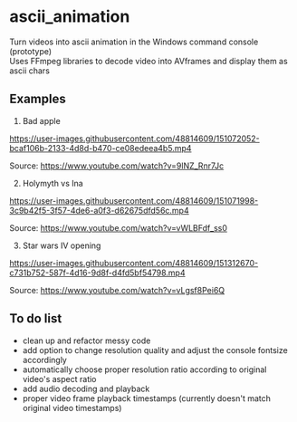 # ascii_animation
Turn videos into ascii animation in the Windows command console (prototype)  
Uses FFmpeg libraries to decode video into AVframes and display them as ascii chars

## Examples
1. Bad apple  


https://user-images.githubusercontent.com/48814609/151072052-bcaf106b-2133-4d8d-b470-ce08edeea4b5.mp4  


Source: https://www.youtube.com/watch?v=9lNZ_Rnr7Jc

2. Holymyth vs Ina  


https://user-images.githubusercontent.com/48814609/151071998-3c9b42f5-3f57-4de6-a0f3-d62675dfd56c.mp4  


Source: https://www.youtube.com/watch?v=vWLBFdf_ss0


3. Star wars IV opening


https://user-images.githubusercontent.com/48814609/151312670-c731b752-587f-4d16-9d8f-d4fd5bf54798.mp4


Source: https://www.youtube.com/watch?v=vLgsf8Pei6Q

## To do list
* clean up and refactor messy code
* add option to change resolution quality and adjust the console fontsize accordingly
* automatically choose proper resolution ratio according to original video's aspect ratio
* add audio decoding and playback
* proper video frame playback timestamps (currently doesn't match original video timestamps)
